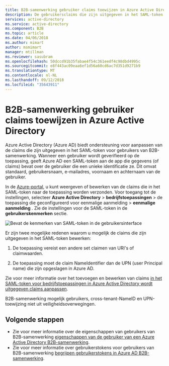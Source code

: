 ```yaml
---
title: B2B-samenwerking gebruiker claims toewijzen in Azure Active Directory | Microsoft Docs
description: De gebruikersclaims die zijn uitgegeven in het SAML-token voor Azure Active Directory (Azure AD) B2B-gebruikers aanpassen.
services: active-directory
ms.service: active-directory
ms.component: B2B
ms.topic: article
ms.date: 04/06/2018
ms.author: mimart
author: msmimart
manager: mtillman
ms.reviewer: sasubram
ms.openlocfilehash: 50dccd91b35fabae4f54c361eedf4c98dbd4995c
ms.sourcegitcommit: e8f443ac09eaa6ef1d56a60cd6ac7d351d9271b9
ms.translationtype: MT
ms.contentlocale: nl-NL
ms.lasthandoff: 09/12/2018
ms.locfileid: "35643911"
---
```

# <a name="b2b-collaboration-user-claims-mapping-in-azure-active-directory"></a>B2B-samenwerking gebruiker claims toewijzen in Azure Active Directory

Azure Active Directory (Azure AD) biedt ondersteuning voor aanpassen van de claims die zijn uitgegeven in het SAML-token voor gebruikers van B2B-samenwerking. Wanneer een gebruiker wordt geverifieerd op de toepassing, geeft Azure AD een SAML-token aan de app die gegevens (of claims) bevat over de gebruiker die een unieke identificatie ze. Dit omvat standaard, gebruikersnaam, e-mailadres, voornaam en achternaam van de gebruiker.

In de [Azure-portal](https://portal.azure.com), u kunt weergeven of bewerken van de claims die in het SAML-token naar de toepassing worden verzonden. Voor toegang tot de instellingen, selecteer **Azure Active Directory** > **bedrijfstoepassingen** > de toepassing die geconfigureerd voor eenmalige aanmelding > **eenmalige aanmelding** . Zie de instellingen voor de SAML-token in de **gebruikerskenmerken** sectie.

![Bevat de kenmerken van SAML-token in de gebruikersinterface](media/claims-mapping/view-claims-in-saml-token.png)

Er zijn twee mogelijke redenen waarom u mogelijk de claims die zijn uitgegeven in het SAML-token bewerken:

1. De toepassing vereist een andere set claimen van URI's of claimwaarden.

2. De toepassing moet de claim NameIdentifier dan de UPN (user Principal name) die zijn opgeslagen in Azure AD.

Zie voor meer informatie over het toevoegen en bewerken van claims [in het SAML-token voor bedrijfstoepassingen in Azure Active Directory wordt uitgegeven claims aanpassen](../develop/active-directory-saml-claims-customization.md).

B2B-samenwerking mogelijk gebruikers, cross-tenant-NameID en UPN-toewijzing niet uit veiligheidsoverwegingen.

## <a name="next-steps"></a>Volgende stappen

- Zie voor meer informatie over de eigenschappen van gebruikers van B2B-samenwerking [eigenschappen van de gebruiker van een Azure Active Directory B2B-samenwerking](user-properties.md).
- Zie voor meer informatie over gebruikerstokens voor gebruikers van B2B-samenwerking [begrijpen gebruikerstokens in Azure AD B2B-samenwerking](user-token.md).

